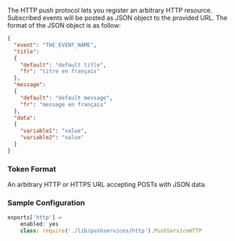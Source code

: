 The HTTP push protocol lets you register an arbitrary HTTP resource. Subscribed events will be posted as JSON object to the provided URL. The format of the JSON object is as follow:

``` json
{
  "event": "THE_EVENT_NAME",
  "title":
  {
    "default": "default title",
    "fr": "titre en français"
  },
  "message":
  {
    "default": "default message",
    "fr": "message en français"
  },
  "data":
  {
    "variable1": "value",
    "variable2": "value"
  }
}
```

### Token Format

An arbitrary HTTP or HTTPS URL accepting POSTs with JSON data.

### Sample Configuration

``` javascript
exports['http'] =
    enabled: yes
    class: require('./lib/pushservices/http').PushServiceHTTP
```

